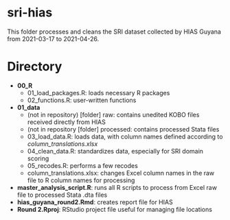 # sri-hias
This folder processes and cleans the SRI dataset collected by HIAS Guyana from 2021-03-17 to 2021-04-26.

# Directory
* __00_R__
  * 01_load_packages.R: loads necessary R packages
  * 02_functions.R: user-written functions
* __01_data__
  * (not in repository) [folder] raw: contains unedited KOBO files received directly from HIAS
  * (not in repository [folder] processed: contains processed Stata files
  * 03_load_data.R: loads data, with column names defined according to *column_translations.xlsx*
  * 04_clean_data.R: standardizes data, especially for SRI domain scoring
  * 05_recodes.R: performs a few recodes
  * column_translations.xlsx: changes Excel column names in the raw file to R column names for processing
* __master_analysis_script.R__: runs all R scripts to process from Excel raw file to processed Stata .dta files
* __hias_guyana_round2.Rmd__: creates report file for HIAS
* __Round 2.Rproj__: RStudio project file useful for managing file locations
